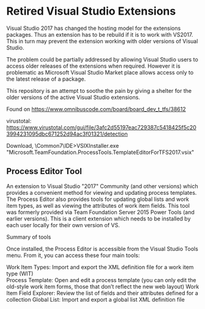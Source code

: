 # Retired Visual Studio Extensions

Visual Studio 2017 has changed the hosting model for the extensions packages. Thus an extension has to be rebuild if it is to work with VS2017. This in turn may prevent the extension working with older versions of Visual Studio.

The problem could be partially addressed by allowing Visual Studio users to access older releases of the extensions when required. However it is problematic as Microsoft Visual Studio Market place allows access only to the latest release of a package. 

This repository is an attempt to soothe the pain by giving a shelter for the older versions of the active Visual Studio extensions. 

Found on https://www.omnibuscode.com/board/board_dev_t_tfs/38612

virustotal: https://www.virustotal.com/gui/file/3afc2d55197eac729387c5418425f5c203994231095dbc671252d94ac3f01321/detection

Download, 
<vs17InstallDir>\Common7\IDE>VSIXInstaller.exe "<PathTo>Microsoft.TeamFoundation.ProcessTools.TemplateEditorForTFS2017.vsix"



## Process Editor Tool

An extension to Visual Studio "2017" Community (and other versions) which provides a convenient method for viewing and updating process templates. The Process Editor also provides tools for updating global lists and work item types, as well as viewing the attributes of work item fields.  This tool was formerly provided via Team Foundation Server 2015 Power Tools (and earlier versions). This is a client extension which needs to be installed by each user locally for their own version of VS.

 

Summary of tools

Once installed, the Process Editor is accessible from the Visual Studio Tools menu. From it, you can access these four main tools:

Work Item Types: Import and export the XML definition file for a work item type (WIT)  
Process Template: Open and edit a process template (you can only edit the old-style work item forms, those that don’t reflect the new web layout)
Work Item Field Explorer: Review the list of fields and their attributes defined for a collection
Global List: Import and export a  global list XML definition file

